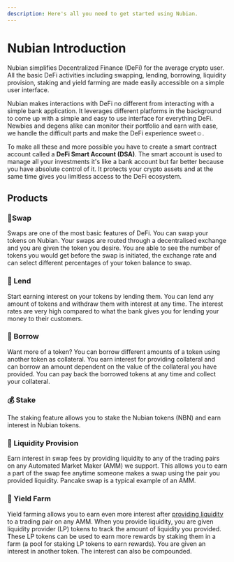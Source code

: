 ```yaml
---
description: Here's all you need to get started using Nubian.
---
```


# Nubian Introduction

Nubian simplifies Decentralized Finance \(DeFi\) for the average crypto user. All the basic DeFi activities including swapping, lending, borrowing, liquidity provision, staking and yield farming are made easily accessible on a simple user interface.

Nubian makes interactions with DeFi no different from interacting with a simple bank application. It leverages different platforms in the background to come up with a simple and easy to use interface for everything DeFi. Newbies and degens alike can monitor their portfolio and earn with ease, we handle the difficult parts and make the DeFi experience sweet☺.

To make all these and more possible you have to create a smart contract account called a **DeFi Smart Account \(DSA\)**. The smart account is used to manage all your investments it's like a bank account but far better because you have absolute control of it. It protects your crypto assets and at the same time gives you limitless access to the DeFi ecosystem.

## Products

### 🔄Swap

Swaps are one of the most basic features of DeFi. You can swap your tokens on Nubian. Your swaps are routed through a decentralised exchange and you are given the token you desire. You are able to see the number of tokens you would get before the swap is initiated, the exchange rate and can select different percentages of your token balance to swap.

### 💸 Lend

Start earning interest on your tokens by lending them. You can lend any amount of tokens and withdraw them with interest at any time. The interest rates are very high compared to what the bank gives you for lending your money to their customers.

### 🤲 Borrow

Want more of a token? You can borrow different amounts of a token using another token as collateral. You earn interest for providing collateral and can borrow an amount dependent on the value of the collateral you have provided. You can pay back the borrowed tokens at any time and collect your collateral.

### 💰 Stake

The staking feature allows you to stake the Nubian tokens \(NBN\) and earn interest in Nubian tokens.

### 🌊 Liquidity Provision

Earn interest in swap fees by providing liquidity to any of the trading pairs on any Automated Market Maker \(AMM\) we support. This allows you to earn a part of the swap fee anytime someone makes a swap using the pair you provided liquidity. Pancake swap is a typical example of an AMM.

### 🚜 Yield Farm

Yield farming allows you to earn even more interest after [providing liquidity](./#liquidity-provision) to a trading pair on any AMM. When you provide liquidity, you are given liquidity provider \(LP\) tokens to track the amount of liquidity you provided. These LP tokens can be used to earn more rewards by staking them in a farm \(a pool for staking LP tokens to earn rewards\). You are given an interest in another token. The interest can also be compounded.

